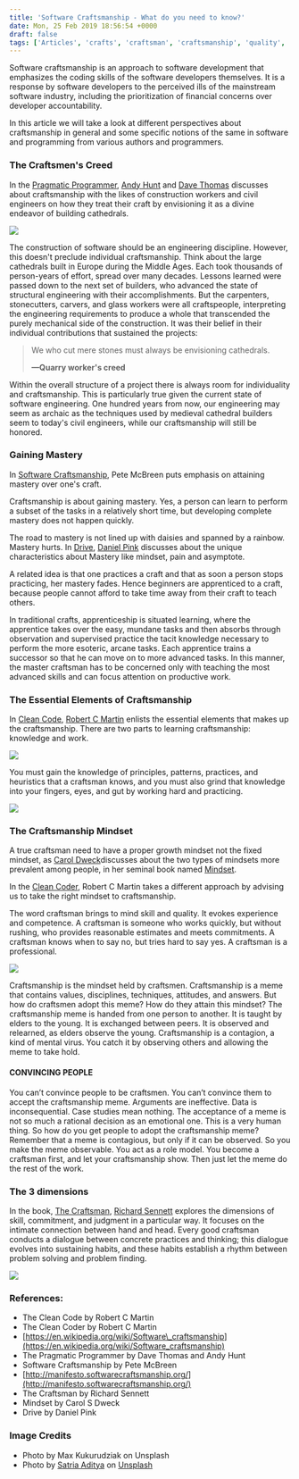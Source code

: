 ```yaml
---
title: 'Software Craftsmanship - What do you need to know?'
date: Mon, 25 Feb 2019 18:56:54 +0000
draft: false
tags: ['Articles', 'crafts', 'craftsman', 'craftsmanship', 'quality', 'Uncategorized']
---
```


Software craftsmanship is an approach to software development that emphasizes the coding skills of the software developers themselves. It is a response by software developers to the perceived ills of the mainstream software industry, including the prioritization of financial concerns over developer accountability.

In this article we will take a look at different perspectives about craftsmanship in general and some specific notions of the same in software and programming from various authors and programmers.

### The Craftsmen's Creed

In the [Pragmatic Programmer](https://www.amazon.com/Pragmatic-Programmer-Journeyman-Master/dp/020161622X/ref=sr_1_1?crid=VAPXDO4CEAOS&keywords=the+pragmatic+programmer&qid=1551091102&s=books&sprefix=the+pragmatic,aps,347&sr=1-1), [Andy Hunt](https://en.wikipedia.org/wiki/Andy_Hunt_(author)) and [Dave Thomas](https://en.wikipedia.org/wiki/Dave_Thomas_(programmer)) discusses about craftsmanship with the likes of construction workers and civil engineers on how they treat their craft by envisioning it as a divine endeavor of building cathedrals.

![](/wp-content/uploads/2019/02/cathedral.png)

The construction of software should be an engineering discipline. However, this doesn't preclude individual craftsmanship. Think about the large cathedrals built in Europe during the Middle Ages. Each took thousands of person-years of effort, spread over many decades. Lessons learned were passed down to the next set of builders, who advanced the state of structural engineering with their accomplishments. But the carpenters, stonecutters, carvers, and glass workers were all craftspeople, interpreting the engineering requirements to produce a whole that transcended the purely mechanical side of the construction. It was their belief in their individual contributions that sustained the projects:

> We who cut mere stones must always be envisioning cathedrals.
> 
> **—Quarry worker's creed**

Within the overall structure of a project there is always room for individuality and craftsmanship. This is particularly true given the current state of software engineering. One hundred years from now, our engineering may seem as archaic as the techniques used by medieval cathedral builders seem to today's civil engineers, while our craftsmanship will still be honored.

### Gaining Mastery

In [Software Craftsmanship](https://www.amazon.com/Software-Craftsmanship-Imperative-Pete-McBreen/dp/0201733862/ref=sr_1_3?crid=1DFHMZARYBCN1&keywords=software+craftsmanship&qid=1551091188&s=books&sprefix=software+craf,aps,481&sr=1-3), Pete McBreen puts emphasis on attaining mastery over one's craft.

Craftsmanship is about gaining mastery. Yes, a person can learn to perform a subset of the tasks in a relatively short time, but developing complete mastery does not happen quickly.

The road to mastery is not lined up with daisies and spanned by a rainbow. Mastery hurts. In [Drive](https://www.amazon.com/Drive-Surprising-Truth-About-Motivates/dp/1594484805/ref=sr_1_1?keywords=drive&qid=1551093714&s=books&sr=1-1), [Daniel Pink](https://en.wikipedia.org/wiki/Daniel_H._Pink) discusses about the unique characteristics about Mastery like mindset, pain and asymptote.

A related idea is that one practices a craft and that as soon a person stops practicing, her mastery fades. Hence beginners are apprenticed to a craft, because people cannot afford to take time away from their craft to teach others.

In traditional crafts, apprenticeship is situated learning, where the apprentice takes over the easy, mundane tasks and then absorbs through observation and supervised practice the tacit knowledge necessary to perform the more esoteric, arcane tasks. Each apprentice trains a successor so that he can move on to more advanced tasks. In this manner, the master craftsman has to be concerned only with teaching the most advanced skills and can focus attention on productive work.

### The Essential Elements of Craftsmanship

In [Clean Code](https://www.amazon.com/Clean-Code-Handbook-Software-Craftsmanship/dp/0132350882/ref=sr_1_1?keywords=clean+code&qid=1551093567&s=books&sr=1-1), [Robert C Martin](https://en.wikipedia.org/wiki/Robert_C._Martin) enlists the essential elements that makes up the craftsmanship. There are two parts to learning craftsmanship: knowledge and work.

![](/wp-content/uploads/2019/02/learning-craftsmanship.png)

You must gain the knowledge of principles, patterns, practices, and heuristics that a craftsman knows, and you must also grind that knowledge into your fingers, eyes, and gut by working hard and practicing.

![](/wp-content/uploads/2019/02/knowledge-ppph.png)

### The Craftsmanship Mindset

A true craftsman need to have a proper growth mindset not the fixed mindset, as [Carol Dweck](https://en.wikipedia.org/wiki/Carol_Dweck)discusses about the two types of mindsets more prevalent among people, in her seminal book named [Mindset](https://www.amazon.com/Mindset-Psychology-Carol-S-Dweck/dp/0345472322/ref=sr_1_1?keywords=mindset&qid=1551093660&s=books&sr=1-1).

In the [Clean Coder](https://www.amazon.com/Clean-Coder-Conduct-Professional-Programmers/dp/0137081073/ref=sr_1_1?keywords=clean+coder&qid=1551093681&s=books&sr=1-1), Robert C Martin takes a different approach by advising us to take the right mindset to craftsmanship.

The word craftsman brings to mind skill and quality. It evokes experience and competence. A craftsman is someone who works quickly, but without rushing, who provides reasonable estimates and meets commitments. A craftsman knows when to say no, but tries hard to say yes. A craftsman is a professional.

![](/wp-content/uploads/2019/02/craftsman-skill-quality.png)

Craftsmanship is the mindset held by craftsmen. Craftsmanship is a meme that contains values, disciplines, techniques, attitudes, and answers. But how do craftsmen adopt this meme? How do they attain this mindset? The craftsmanship meme is handed from one person to another. It is taught by elders to the young. It is exchanged between peers. It is observed and relearned, as elders observe the young. Craftsmanship is a contagion, a kind of mental virus. You catch it by observing others and allowing the meme to take hold.

#### CONVINCING PEOPLE

You can’t convince people to be craftsmen. You can’t convince them to accept the craftsmanship meme. Arguments are ineffective. Data is inconsequential. Case studies mean nothing. The acceptance of a meme is not so much a rational decision as an emotional one. This is a very human thing. So how do you get people to adopt the craftsmanship meme? Remember that a meme is contagious, but only if it can be observed. So you make the meme observable. You act as a role model. You become a craftsman first, and let your craftsmanship show. Then just let the meme do the rest of the work.

### The 3 dimensions

In the book, [The Craftsman](https://www.amazon.com/Craftsman-Richard-Sennett/dp/0300151195/ref=sr_1_1?keywords=the+craftsman&qid=1551093828&s=books&sr=1-1), [Richard Sennett](https://en.wikipedia.org/wiki/Richard_Sennett) explores the dimensions of skill, commitment, and judgment in a particular way. It focuses on the intimate connection between hand and head. Every good craftsman conducts a dialogue between concrete practices and thinking; this dialogue evolves into sustaining habits, and these habits establish a rhythm between problem solving and problem finding.

![](/wp-content/uploads/2019/02/craftsmanship-3d.png)

### References:

*   The Clean Code by Robert C Martin
*   The Clean Coder by Robert C Martin
*   [https://en.wikipedia.org/wiki/Software\_craftsmanship](https://en.wikipedia.org/wiki/Software_craftsmanship)
*   The Pragmatic Programmer by Dave Thomas and Andy Hunt
*   Software Craftsmanship by Pete McBreen
*   [http://manifesto.softwarecraftsmanship.org/](http://manifesto.softwarecraftsmanship.org/)
*   The Craftsman by Richard Sennett
*   Mindset by Carol S Dweck
*   Drive by Daniel Pink

### Image Credits

*   Photo by Max Kukurudziak on Unsplash
*   Photo by [Satria Aditya](https://unsplash.com/photos/Px9qflv8W-Q?utm_source=unsplash&utm_medium=referral&utm_content=creditCopyText) on [Unsplash](https://unsplash.com/search/photos/craftsman?utm_source=unsplash&utm_medium=referral&utm_content=creditCopyText)
